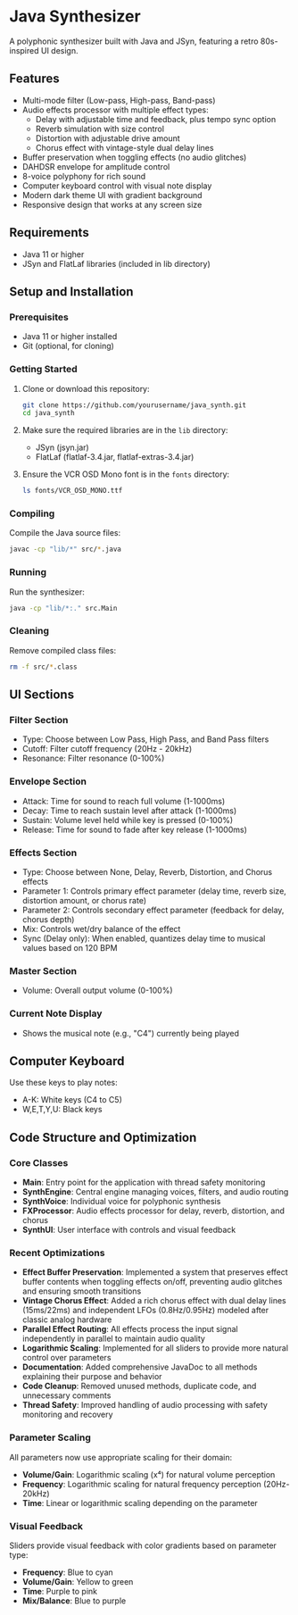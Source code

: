 # Java Synthesizer

A polyphonic synthesizer built with Java and JSyn, featuring a retro 80s-inspired UI design.

## Features

- Multi-mode filter (Low-pass, High-pass, Band-pass)
- Audio effects processor with multiple effect types:
  - Delay with adjustable time and feedback, plus tempo sync option
  - Reverb simulation with size control
  - Distortion with adjustable drive amount
  - Chorus effect with vintage-style dual delay lines
- Buffer preservation when toggling effects (no audio glitches)
- DAHDSR envelope for amplitude control
- 8-voice polyphony for rich sound
- Computer keyboard control with visual note display
- Modern dark theme UI with gradient background
- Responsive design that works at any screen size

## Requirements

- Java 11 or higher
- JSyn and FlatLaf libraries (included in lib directory)

## Setup and Installation

### Prerequisites
- Java 11 or higher installed
- Git (optional, for cloning)

### Getting Started

1. Clone or download this repository:
   ```bash
   git clone https://github.com/yourusername/java_synth.git
   cd java_synth
   ```

2. Make sure the required libraries are in the `lib` directory:
   - JSyn (jsyn.jar)
   - FlatLaf (flatlaf-3.4.jar, flatlaf-extras-3.4.jar)

3. Ensure the VCR OSD Mono font is in the `fonts` directory:
   ```bash
   ls fonts/VCR_OSD_MONO.ttf
   ```

### Compiling

Compile the Java source files:
```bash
javac -cp "lib/*" src/*.java
```

### Running

Run the synthesizer:
```bash
java -cp "lib/*:." src.Main
```

### Cleaning

Remove compiled class files:
```bash
rm -f src/*.class
```

## UI Sections

### Filter Section
- Type: Choose between Low Pass, High Pass, and Band Pass filters
- Cutoff: Filter cutoff frequency (20Hz - 20kHz)
- Resonance: Filter resonance (0-100%)

### Envelope Section
- Attack: Time for sound to reach full volume (1-1000ms)
- Decay: Time to reach sustain level after attack (1-1000ms)
- Sustain: Volume level held while key is pressed (0-100%)
- Release: Time for sound to fade after key release (1-1000ms)

### Effects Section
- Type: Choose between None, Delay, Reverb, Distortion, and Chorus effects
- Parameter 1: Controls primary effect parameter (delay time, reverb size, distortion amount, or chorus rate)
- Parameter 2: Controls secondary effect parameter (feedback for delay, chorus depth)
- Mix: Controls wet/dry balance of the effect
- Sync (Delay only): When enabled, quantizes delay time to musical values based on 120 BPM

### Master Section
- Volume: Overall output volume (0-100%)

### Current Note Display
- Shows the musical note (e.g., "C4") currently being played

## Computer Keyboard

Use these keys to play notes:
- A-K: White keys (C4 to C5)
- W,E,T,Y,U: Black keys

## Code Structure and Optimization

### Core Classes

- **Main**: Entry point for the application with thread safety monitoring
- **SynthEngine**: Central engine managing voices, filters, and audio routing
- **SynthVoice**: Individual voice for polyphonic synthesis
- **FXProcessor**: Audio effects processor for delay, reverb, distortion, and chorus
- **SynthUI**: User interface with controls and visual feedback

### Recent Optimizations

- **Effect Buffer Preservation**: Implemented a system that preserves effect buffer contents when toggling effects on/off, preventing audio glitches and ensuring smooth transitions
- **Vintage Chorus Effect**: Added a rich chorus effect with dual delay lines (15ms/22ms) and independent LFOs (0.8Hz/0.95Hz) modeled after classic analog hardware
- **Parallel Effect Routing**: All effects process the input signal independently in parallel to maintain audio quality
- **Logarithmic Scaling**: Implemented for all sliders to provide more natural control over parameters
- **Documentation**: Added comprehensive JavaDoc to all methods explaining their purpose and behavior
- **Code Cleanup**: Removed unused methods, duplicate code, and unnecessary comments
- **Thread Safety**: Improved handling of audio processing with safety monitoring and recovery

### Parameter Scaling

All parameters now use appropriate scaling for their domain:
- **Volume/Gain**: Logarithmic scaling (x⁴) for natural volume perception
- **Frequency**: Logarithmic scaling for natural frequency perception (20Hz-20kHz)
- **Time**: Linear or logarithmic scaling depending on the parameter

### Visual Feedback

Sliders provide visual feedback with color gradients based on parameter type:
- **Frequency**: Blue to cyan
- **Volume/Gain**: Yellow to green
- **Time**: Purple to pink
- **Mix/Balance**: Blue to purple
